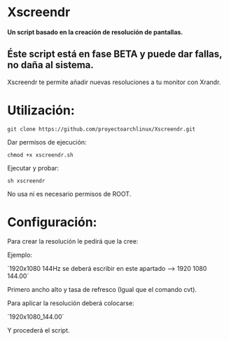 # Xscreendr
#### Un script basado en la creación de resolución de pantallas.
## Éste script está en fase BETA y puede dar fallas, no daña al sistema.

Xscreendr te permite añadir nuevas resoluciones a tu monitor con Xrandr.

# Utilización:

`git clone https://github.com/proyectoarchlinux/Xscreendr.git`

Dar permisos de ejecución:

`chmod +x xscreendr.sh`

Ejecutar y probar:

`sh xscreendr`

No usa ni es necesario permisos de ROOT.

# Configuración:

Para crear la resolución le pedirá que la cree:

Ejemplo:

´1920x1080 144Hz se deberá escribir en este apartado --> 1920 1080 144.00´

Primero ancho alto y tasa de refresco (Igual que el comando cvt).

Para aplicar la resolución deberá colocarse:

´1920x1080_144.00´

Y procederá el script.
